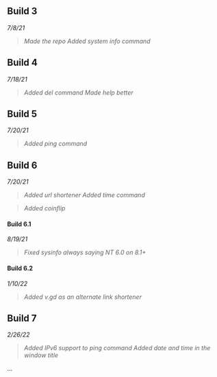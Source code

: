 ## Build 3
*7/8/21*

> *Made the repo*
> *Added system info command*

## Build 4
*7/18/21*

> *Added del command*
> *Made help better*

## Build 5
*7/20/21*

> *Added ping command*

## Build 6
*7/20/21*

> *Added url shortener*
> *Added time command*

> *Added coinflip*
#### Build 6.1
*8/19/21*

> *Fixed sysinfo always saying NT 6.0 on 8.1+*

#### Build 6.2
*1/10/22*

> *Added v.gd as an alternate link shortener*

## Build 7
*2/26/22*

> *Added IPv6 support to ping command*
> *Added date and time in the window title*

...
